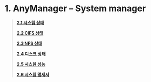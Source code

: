 # 1. AnyManager – System manager

> [**2.1 시스템 상태**](02_systeminfo/status.md)
>
> [**2.2  CIFS 상태**](02_systeminfo/cifs.md)
>
> [**2.3  NFS 상태**](02_systeminfo/nfs.md)
>
> [**2.4  디스크 상태**](02_systeminfo/disk.md)
>
> [**2.5 시스템 성능**](02_systeminfo/system-1.md)
>
> [**2.6 시스템  명세서**](02_systeminfo/system-2.md)
